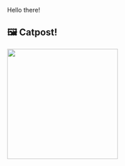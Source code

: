 Hello there!



## 🖼️ Catpost!

<sub>
    <img src="https://cdn2.thecatapi.com/images/9qv.jpg" height="256">
</sub>

